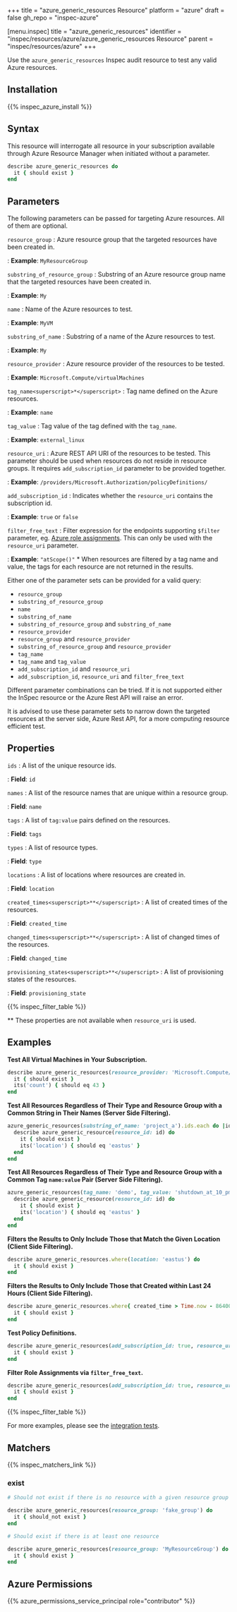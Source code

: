 +++
title = "azure_generic_resources Resource"
platform = "azure"
draft = false
gh_repo = "inspec-azure"

[menu.inspec]
title = "azure_generic_resources"
identifier = "inspec/resources/azure/azure_generic_resources Resource"
parent = "inspec/resources/azure"
+++

Use the `azure_generic_resources` Inspec audit resource to test any valid Azure resources. 

## Installation

{{% inspec_azure_install %}}

## Syntax

This resource will interrogate all resource in your subscription available through Azure Resource Manager when initiated without a parameter.

```ruby
describe azure_generic_resources do
  it { should exist }
end
```

## Parameters

The following parameters can be passed for targeting Azure resources. 
All of them are optional. 

`resource_group`
: Azure resource group that the targeted resources have been created in.

: **Example**: `MyResourceGroup`

`substring_of_resource_group`
: Substring of an Azure resource group name that the targeted resources have been created in.

: **Example**: `My`

`name`
: Name of the Azure resources to test.

: **Example**: `MyVM`

`substring_of_name`
: Substring of a name of the Azure resources to test.

: **Example**: `My  `

`resource_provider`
: Azure resource provider of the resources to be tested.

: **Example**: `Microsoft.Compute/virtualMachines`

`tag_name<superscript>*</superscript>`
: Tag name defined on the Azure resources.

: **Example**: `name`

`tag_value`
: Tag value of the tag defined with the `tag_name`.

: **Example**: `external_linux`

`resource_uri`
: Azure REST API URI of the resources to be tested. This parameter should be used when resources do not reside in resource groups. It requires `add_subscription_id` parameter to be provided together.

: **Example**: `/providers/Microsoft.Authorization/policyDefinitions/`

`add_subscription_id`
: Indicates whether the `resource_uri` contains the subscription id.

: **Example**: `true` or `false`

`filter_free_text`
: Filter expression for the endpoints supporting `$filter` parameter, eg. [Azure role assignments](https://docs.microsoft.com/en-us/azure/role-based-access-control/role-assignments-list-rest). This can only be used with the `resource_uri` parameter.

: **Example**: `"atScope()"`
<superscript>*</superscript> When resources are filtered by a tag name and value, the tags for each resource are not returned in the results.

Either one of the parameter sets can be provided for a valid query:
- `resource_group`
- `substring_of_resource_group`
- `name`
- `substring_of_name`
- `substring_of_resource_group` and `substring_of_name`
- `resource_provider`
- `resource_group` and `resource_provider`
- `substring_of_resource_group` and `resource_provider`
- `tag_name`
- `tag_name` and `tag_value`
- `add_subscription_id` and `resource_uri`
- `add_subscription_id`, `resource_uri` and `filter_free_text`

Different parameter combinations can be tried. If it is not supported either the InSpec resource or the Azure Rest API will raise an error.

It is advised to use these parameter sets to narrow down the targeted resources at the server side, Azure Rest API, for a more computing resource efficient test.

## Properties

`ids`
: A list of the unique resource ids.

: **Field**: `id`

`names`
: A list of the resource names that are unique within a resource group.

: **Field**: `name`

`tags`
: A list of `tag:value` pairs defined on the resources.

: **Field**: `tags`

`types`
: A list of resource types.

: **Field**: `type`

`locations`
: A list of locations where resources are created in.

: **Field**: `location`

`created_times<superscript>**</superscript>`
: A list of created times of the resources.

: **Field**: `created_time`

`changed_times<superscript>**</superscript>`
: A list of changed times of the resources.

: **Field**: `changed_time`

`provisioning_states<superscript>**</superscript>`
: A list of provisioning states of the resources.

: **Field**: `provisioning_state`

{{% inspec_filter_table %}}

<superscript>**</superscript> These properties are not available when `resource_uri` is used.

## Examples

**Test All Virtual Machines in Your Subscription.**

```ruby
describe azure_generic_resources(resource_provider: 'Microsoft.Compute/virtualMachines') do
  it { should exist }
  its('count') { should eq 43 }
end
```

**Test All Resources Regardless of Their Type and Resource Group with a Common String in Their Names (Server Side Filtering).**

```ruby
azure_generic_resources(substring_of_name: 'project_a').ids.each do |id|
  describe azure_generic_resource(resource_id: id) do
    it { should exist }
    its('location') { should eq 'eastus' }
  end
end
```    
**Test All Resources Regardless of Their Type and Resource Group with a Common Tag `name:value` Pair (Server Side Filtering).**

```ruby
azure_generic_resources(tag_name: 'demo', tag_value: 'shutdown_at_10_pm').ids.each do |id| 
  describe azure_generic_resource(resource_id: id) do
    it { should exist }
    its('location') { should eq 'eastus' }
  end
end
```    
**Filters the Results to Only Include Those that Match the Given Location (Client Side Filtering).**

```ruby
describe azure_generic_resources.where(location: 'eastus') do
  it { should exist }
end
```

**Filters the Results to Only Include Those that Created within Last 24 Hours (Client Side Filtering).**

```ruby
describe azure_generic_resources.where{ created_time > Time.now - 86400 } do
  it { should exist }
end
```

**Test Policy Definitions.**

```ruby
describe azure_generic_resources(add_subscription_id: true, resource_uri: 'providers/Microsoft.Authorization/policyDefinitions') do
  it { should exist }
end
```

**Filter Role Assignments via `filter_free_text`.**

```ruby
describe azure_generic_resources(add_subscription_id: true, resource_uri: "providers/Microsoft.Authorization/roleAssignments", filter_free_text: "atScope()+and+assignedTo('{abcd1234-abcd-1234}')") do
  it { should exist }
end
```

{{% inspec_filter_table %}}

For more examples, please see the [integration tests](/test/integration/verify/controls/azure_generic_resources.rb).

## Matchers

{{% inspec_matchers_link %}}

### exist

```ruby
# Should not exist if there is no resource with a given resource group

describe azure_generic_resources(resource_group: 'fake_group') do
  it { should_not exist }
end
```
```ruby
# Should exist if there is at least one resource

describe azure_generic_resources(resource_group: 'MyResourceGroup') do
  it { should exist }
end
```

## Azure Permissions

{{% azure_permissions_service_principal role="contributor" %}}

